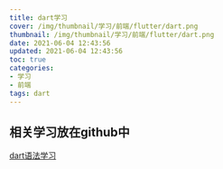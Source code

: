 ```yaml
---
title: dart学习
cover: /img/thumbnail/学习/前端/flutter/dart.png
thumbnail: /img/thumbnail/学习/前端/flutter/dart.png
date: 2021-06-04 12:43:56
updated: 2021-06-04 12:43:56
toc: true
categories: 
- 学习
- 前端
tags: dart
---
```

## 相关学习放在github中
[dart语法学习](https://github.com/qianduanzhou/dart-学习)